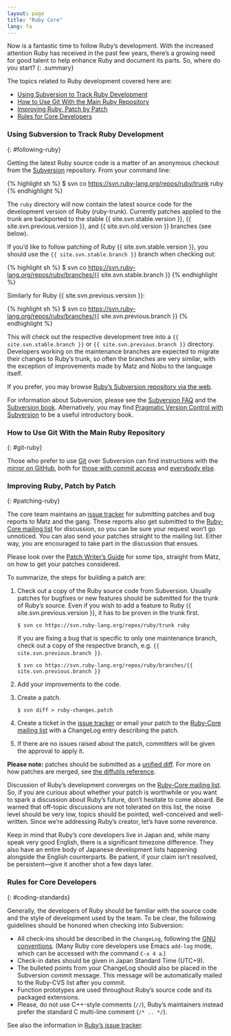 ```yaml
---
layout: page
title: "Ruby Core"
lang: fa
---
```


Now is a fantastic time to follow Ruby’s development. With the increased
attention Ruby has received in the past few years, there’s a growing need
for good talent to help enhance Ruby and document its parts.
So, where do you start?
{: .summary}

The topics related to Ruby development covered here are:

* [Using Subversion to Track Ruby Development](#following-ruby)
* [How to Use Git With the Main Ruby Repository](#git-ruby)
* [Improving Ruby, Patch by Patch](#patching-ruby)
* [Rules for Core Developers](#coding-standards)

### Using Subversion to Track Ruby Development
{: #following-ruby}

Getting the latest Ruby source code is a matter of an anonymous checkout
from the [Subversion][1] repository. From your command line:

{% highlight sh %}
$ svn co https://svn.ruby-lang.org/repos/ruby/trunk ruby
{% endhighlight %}

The `ruby` directory will now contain the latest source code
for the development version of Ruby (ruby-trunk).
Currently patches applied to the trunk are backported to the stable
{{ site.svn.stable.version }}, {{ site.svn.previous.version }},
and {{ site.svn.old.version }} branches (see below).

If you’d like to follow patching of Ruby {{ site.svn.stable.version }},
you should use the `{{ site.svn.stable.branch }}` branch when checking out:

{% highlight sh %}
$ svn co https://svn.ruby-lang.org/repos/ruby/branches/{{ site.svn.stable.branch }}
{% endhighlight %}

Similarly for Ruby {{ site.svn.previous.version }}:

{% highlight sh %}
$ svn co https://svn.ruby-lang.org/repos/ruby/branches/{{ site.svn.previous.branch }}
{% endhighlight %}

This will check out the respective development tree into a
`{{ site.svn.stable.branch }}` or `{{ site.svn.previous.branch }}` directory.
Developers working on the maintenance branches are expected to migrate
their changes to Ruby’s trunk, so often the branches are very similar,
with the exception of improvements made by Matz and Nobu to the language
itself.

If you prefer, you may browse [Ruby’s Subversion repository via the web][2].

For information about Subversion, please see the [Subversion FAQ][3]
and the [Subversion book][4]. Alternatively, you may find
[Pragmatic Version Control with Subversion][5] to be a useful introductory book.

### How to Use Git With the Main Ruby Repository
{: #git-ruby}

Those who prefer to use [Git][6] over Subversion can find instructions
with the [mirror on GitHub][7], both for [those with commit access][8]
and [everybody else][9].

### Improving Ruby, Patch by Patch
{: #patching-ruby}

The core team maintains an [issue tracker][10] for submitting patches and
bug reports to Matz and the gang. These reports also get submitted to
the [Ruby-Core mailing list][mailing-lists] for discussion,
so you can be sure your request won’t go unnoticed. You can
also send your patches straight to the mailing list. Either way, you are
encouraged to take part in the discussion that ensues.

Please look over the [Patch Writer’s Guide][writing-patches] for some tips,
straight from Matz, on how to get your patches considered.

To summarize, the steps for building a patch are:

1.  Check out a copy of the Ruby source code from Subversion.
    Usually patches for bugfixes or new features should be submitted
    for the trunk of Ruby’s source. Even if you wish to add a feature
    to Ruby {{ site.svn.previous.version }}, it has to be proven in
    the trunk first.

        $ svn co https://svn.ruby-lang.org/repos/ruby/trunk ruby

    If you are fixing a bug that is specific to only one maintenance branch,
    check out a copy of the respective branch,
    e.g. `{{ site.svn.previous.branch }}`.

        $ svn co https://svn.ruby-lang.org/repos/ruby/branches/{{ site.svn.previous.branch }}

2.  Add your improvements to the code.

3.  Create a patch.

        $ svn diff > ruby-changes.patch

4.  Create a ticket in the [issue tracker][10] or email your patch to
    the [Ruby-Core mailing list][mailing-lists] with a ChangeLog entry
    describing the patch.

5.  If there are no issues raised about the patch, committers will be
    given the approval to apply it.

**Please note:** patches should be submitted as a [unified diff][12].
For more on how patches are merged, see [the diffutils reference][13].

Discussion of Ruby’s development converges on the
[Ruby-Core mailing list][mailing-lists]. So, if you are curious
about whether your patch is worthwhile or you want to spark a discussion
about Ruby’s future, don’t hesitate to come aboard. Be warned that
off-topic discussions are not tolerated on this list, the noise level
should be very low, topics should be pointed, well-conceived and
well-written. Since we’re addressing Ruby’s creator, let’s have some
reverence.

Keep in mind that Ruby’s core developers live in Japan and, while many
speak very good English, there is a significant timezone difference.
They also have an entire body of Japanese development lists happening
alongside the English counterparts. Be patient, if your claim isn’t
resolved, be persistent—give it another shot a few days later.

### Rules for Core Developers
{: #coding-standards}

Generally, the developers of Ruby should be familiar with the source
code and the style of development used by the team. To be clear, the
following guidelines should be honored when checking into Subversion:

* All check-ins should be described in the `ChangeLog`, following the
  [GNU conventions][14]. (Many Ruby core developers use Emacs `add-log`
  mode, which can be accessed with the command `C-x 4 a`.)
* Check-in dates should be given in Japan Standard Time (UTC+9).
* The bulleted points from your ChangeLog should also be placed in the
  Subversion commit message. This message will be automatically mailed
  to the Ruby-CVS list after you commit.
* Function prototypes are used throughout Ruby’s source code and its
  packaged extensions.
* Please, do not use C++-style comments (`//`), Ruby’s maintainers
  instead prefer the standard C multi-line comment (`/* .. */`).

See also the information in [Ruby’s issue tracker][10].



[mailing-lists]: /en/community/mailing-lists/
[writing-patches]: /en/community/ruby-core/writing-patches/
[1]: http://subversion.apache.org/
[2]: https://svn.ruby-lang.org/cgi-bin/viewvc.cgi/
[3]: http://subversion.apache.org/faq.html
[4]: http://svnbook.org
[5]: http://www.pragmaticprogrammer.com/titles/svn/
[6]: http://git-scm.com/
[7]: https://github.com/ruby/ruby
[8]: https://github.com/shyouhei/ruby/wiki/committerhowto
[9]: https://github.com/shyouhei/ruby/wiki/noncommitterhowto
[10]: https://bugs.ruby-lang.org/
[12]: http://www.gnu.org/software/diffutils/manual/html_node/Unified-Format.html
[13]: http://www.gnu.org/software/diffutils/manual/html_node/Merging-with-patch.html#Merging%20with%20patch
[14]: http://www.gnu.org/prep/standards/standards.html#Change-Logs

